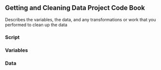## Getting and Cleaning Data Project Code Book
Describes the variables, the data, and any transformations or work that you performed to clean up the data
### Script
### Variables
### Data
